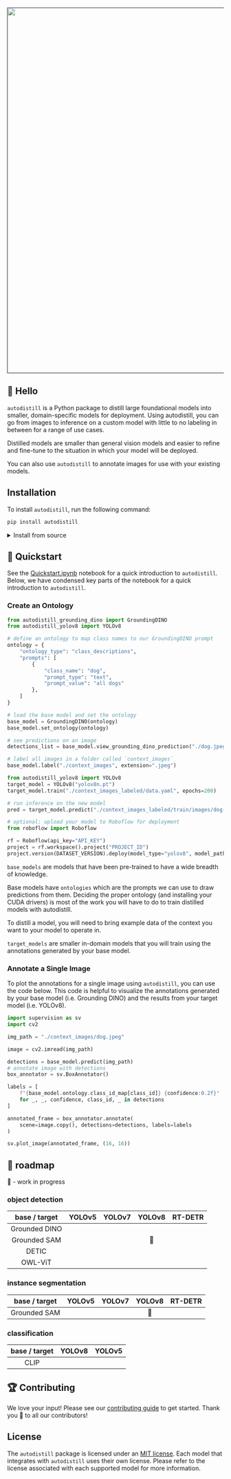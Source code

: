 <div align="center">
  <p>
    <a align="center" href="" target="_blank">
      <img
        width="850"
        src="https://media.roboflow.com/open-source/autodistill/autodistill-banner.png"
      >
    </a>
  </p>
</div>

## 👋 Hello

`autodistill` is a Python package to distill large foundational models into smaller, domain-specific models for deployment. Using autodistill, you can go from images to inference on a custom model with little to no labeling in between for a range of use cases.

Distilled models are smaller than general vision models and easier to refine and fine-tune to the situation in which your model will be deployed.

You can also use `autodistill` to annotate images for use with your existing models.

## Installation

To install `autodistill`, run the following command:

```bash
pip install autodistill
```

<details close>
<summary>Install from source</summary>

You can also clone the project from GitHub for local development:

```bash
git clone https://github.com/roboflow/autodistill
cd autodistill
pip install -e .
```

</details>

## 🚀 Quickstart

See the [Quickstart.ipynb](Quickstart.ipynb) notebook for a quick introduction to `autodistill`. Below, we have condensed key parts of the notebook for a quick introduction to `autodistill`.

### Create an Ontology

```python
from autodistill_grounding_dino import GroundingDINO
from autodistill_yolov8 import YOLOv8

# define an ontology to map class names to our GroundingDINO prompt
ontology = {
    "ontology_type": "class_descriptions",
    "prompts": [
        {
            "class_name": "dog",
            "prompt_type": "text",
            "prompt_value": "all dogs"
        },
    ]
}

# load the base model and set the ontology
base_model = GroundingDINO(ontology)
base_model.set_ontology(ontology)

# see predictions on an image
detections_list = base_model.view_grounding_dino_prediction("./dog.jpeg")

# label all images in a folder called `context_images`
base_model.label("./context_images", extension=".jpeg")

from autodistill_yolov8 import YOLOv8
target_model = YOLOv8("yolov8n.pt")
target_model.train("./context_images_labeled/data.yaml", epochs=200)

# run inference on the new model
pred = target_model.predict("./context_images_labeled/train/images/dog-7.jpg", conf=0.01)

# optional: upload your model to Roboflow for deployment
from roboflow import Roboflow

rf = Roboflow(api_key="API_KEY")
project = rf.workspace().project("PROJECT_ID")
project.version(DATASET_VERSION).deploy(model_type="yolov8", model_path=f"{HOME}/runs/detect/train/")
```

`base_models` are models that have been pre-trained to have a wide breadth of knowledge. 

Base models have `ontologies` which are the prompts we can use to draw predictions from them. Deciding the proper ontology (and installing your CUDA drivers) is most of the work you will have to do to train distilled models with autodistill.

To distill a model, you will need to bring example data of the context you want to your model to operate in.

`target_models` are smaller in-domain models that you will train using the annotations generated by your base model. 

### Annotate a Single Image

To plot the annotations for a single image using `autodistill`, you can use the code below. This code is helpful to visualize the annotations generated by your base model (i.e. Grounding DINO) and the results from your target model (i.e. YOLOv8).

```python
import supervision as sv
import cv2

img_path = "./context_images/dog.jpeg"

image = cv2.imread(img_path)

detections = base_model.predict(img_path)
# annotate image with detections
box_annotator = sv.BoxAnnotator()

labels = [
    f"{base_model.ontology.class_id_map[class_id]} {confidence:0.2f}"
    for _, _, confidence, class_id, _ in detections
]

annotated_frame = box_annotator.annotate(
    scene=image.copy(), detections=detections, labels=labels
)

sv.plot_image(annotated_frame, (16, 16))
```

## 📍 roadmap

🚧 - work in progress

### object detection

| base / target       | YOLOv5 | YOLOv7 | YOLOv8 | RT-DETR |
|:-------------------:|:------:|:------:|:------:|:-------:|
| Grounded DINO       |        |        |        |         |
| Grounded SAM        |        |        | 🚧     |         |
| DETIC               |        |        |        |         |
| OWL-ViT             |        |        |        |         |

### instance segmentation

| base / target       | YOLOv5 | YOLOv7 | YOLOv8 | RT-DETR |
|:-------------------:|:------:|:------:|:------:|:-------:|
| Grounded SAM        |        |        | 🚧     |         |

### classification

| base / target | YOLOv8 | YOLOv5 |
|:-------------:|:------:|:------:|
| CLIP          |        |        |

## 🏆 Contributing

We love your input! Please see our [contributing guide](CONTRIBUTING.md) to get started. Thank you 🙏 to all our contributors!

## License

The `autodistill` package is licensed under an [MIT license](LICENSE.md). Each model that integrates with `autodistill` uses their own license. Please refer to the license associated with each supported model for more information.